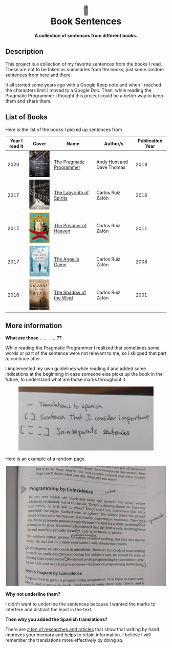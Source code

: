 <h1 align="center">
        📖 <br>
      Book Sentences
</h1>

<p align="center">
      <b>A collection of sentences from different books.</b>
</p> 

## Description

This project is a collection of my favorite sentences from the books I read. These are not to be taken as summaries from the books, just some random sentences from here and there. 

It all started some years ago with a Google Keep note and when I reached the characters limit I moved to a Google Doc. Then, while reading the Pragmatic Programmer I thought this project could be a better way to keep them and share them.

## List of Books

Here is the list of the books I picked up sentences from

| Year I read it | Cover | Name | Author/s | Publication Year |
|----------------|-------|------|----------|------------------|
| 2020 | <img width="100"  src="./the-pragmatic-programmer/the-pragmatic-programmer.png" />|[The Pragmatic Programmer](./the-pragmatic-programmer)|Andy Hunt and Dave Thomas | 2019|
| 2017 |<img width="100"  src="./the-labyrinth-of-spirits/the-labyrinth-of-spirits.png" /> | [The Labyrinth of Spirits](./the-labyrinth-of-spirits)| Carlos Ruiz Zafón | 2016|
| 2017 |<img width="100"  src="./the-prisoner-of-heaven/the-prisoner-of-heaven.png" /> | [The Prisoner of Heaven](./the-prisoner-of-heaven)| Carlos Ruiz Zafón | 2011|
| 2017 |<img width="100"  src="./the-angels-game/the-angels-game.png" /> | [The Angel's Game](./the-angels-game)| Carlos Ruiz Zafón | 2008|
| 2016 |<img width="100"  src="./the-shadow-of-the-wind/the-shadow-of-the-wind.png" /> | [The Shadow of the Wind](./the-shadow-of-the-wind)| Carlos Ruiz Zafón | 2001|
## More information

**What are those `... ...` ??**

While reading the Pragmatic Programmer I realized that sometimes some words or part of the sentence were not relevant to me, so I skipped that part to continue after.

I implemented my own guidelines while reading it and added some indications at the beginning in case someone else picks up the book in the future, to understand what are those marks throughout it.

<p align="center">
    <img  height="200"  alt="Guidelines" src="./assets/guidelines.jpg" />
</p>

Here is an example of a random page.

<p align="center">
    <img  width="500"  alt="Guidelines Example" src="./assets/guidelines_example.jpg" />
</p>

**Why not underline them?**

I didn't want to underline the sentences because I wanted the marks to interfere and distract the least in the text.
      
**Then why you added the Spanish translations?**

There are [a ton of researches and articles](https://www.google.com/search?q=Writing+by+hand+to+retain+information&oq=Writing+by+hand+to+retain+information) that show that writing by hand improves your memory and helps to retain information. I believe I will remember the translations more effectively by doing so.
